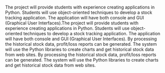 The project will provide students with experience creating applications in Python. Students will use object-oriented techniques to develop a stock tracking application. The application will have both console and GUI (Graphical User Interfaces).The project will provide students with experience creating applications in Python. Students will use object-oriented techniques to develop a stock tracking application. The application will have both console and GUI (Graphical User Interfaces). By processing the historical stock data, profit/loss reports can be generated. The system will use the Python libraries to create charts and get historical stock data from web sites.  By processing the historical stock data, profit/loss reports can be generated. The system will use the Python libraries to create charts and get historical stock data from web sites. 
